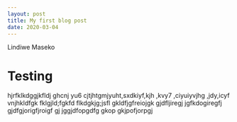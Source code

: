 ```yaml
---
layout: post
title: My first blog post
date: 2020-03-04
---
```


Lindiwe Maseko

# Testing

hjrfklkdggjkfldj ghcnj yu6 cjtjhtgmjyuht,sxdkiyf,kjh ,kvy7 ,ciyuiyvjhg ,jdy,icyf vnjhkldfgk fklgjld;fgkfd  flkdgkjg;jsfl gkldfjgfreiojgk gjdfljiregj jgfkdogiregfj  gjdfgjorigfjroigf gj jggjdfopgdfg  gkop  gkjpofjorpgj 
